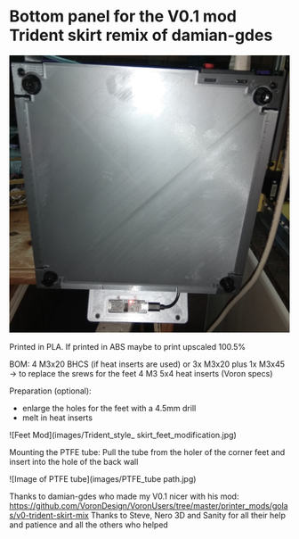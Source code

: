 # Bottom panel for the V0.1 mod Trident skirt remix of damian-gdes
![bottom view](images/bottom_view.jpg)

Printed in PLA. If printed in ABS maybe to print upscaled 100.5%

BOM:
4 M3x20 BHCS (if heat inserts are used) or 3x M3x20 plus 1x M3x45 -> to replace the srews for the feet
4 M3 5x4 heat inserts (Voron specs)

Preparation (optional):
- enlarge the holes for the feet with a 4.5mm drill
- melt in heat inserts

![Feet Mod](images/Trident_style_ skirt_feet_modification.jpg)

Mounting the PTFE tube:
Pull the tube from the holer of the corner feet and insert into the hole of the back wall

![Image of PTFE tube](images/PTFE_tube path.jpg)


Thanks to damian-gdes who made my V0.1 nicer
with his mod: https://github.com/VoronDesign/VoronUsers/tree/master/printer_mods/golas/v0-trident-skirt-mix
 Thanks to Steve, Nero 3D and Sanity for all their help and patience and all the others who helped
